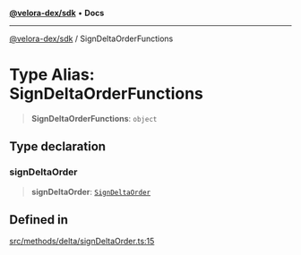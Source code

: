 [**@velora-dex/sdk**](../README.md) • **Docs**

***

[@velora-dex/sdk](../globals.md) / SignDeltaOrderFunctions

# Type Alias: SignDeltaOrderFunctions

> **SignDeltaOrderFunctions**: `object`

## Type declaration

### signDeltaOrder

> **signDeltaOrder**: [`SignDeltaOrder`](../-internal-/type-aliases/SignDeltaOrder.md)

## Defined in

[src/methods/delta/signDeltaOrder.ts:15](https://github.com/VeloraDEX/sdk/blob/master/src/methods/delta/signDeltaOrder.ts#L15)
